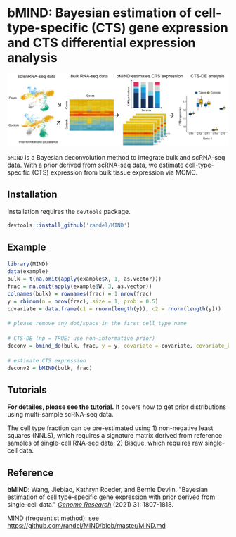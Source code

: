 bMIND: Bayesian estimation of cell-type-specific (CTS) gene expression and CTS differential expression analysis
===============================================================

![](man/figures/bMIND.png)

`bMIND` is a Bayesian deconvolution method to integrate bulk and scRNA-seq data. With a prior derived from scRNA-seq data, we estimate cell-type-specific (CTS) expression from bulk tissue expression via MCMC.

## Installation

Installation requires the `devtools` package.

``` r
devtools::install_github('randel/MIND')
```
## Example

<!-- end list -->

``` r
library(MIND)
data(example)
bulk = t(na.omit(apply(example$X, 1, as.vector)))
frac = na.omit(apply(example$W, 3, as.vector))
colnames(bulk) = rownames(frac) = 1:nrow(frac)
y = rbinom(n = nrow(frac), size = 1, prob = 0.5)
covariate = data.frame(c1 = rnorm(length(y)), c2 = rnorm(length(y)))

# please remove any dot/space in the first cell type name

# CTS-DE (np = TRUE: use non-informative prior)
deconv = bmind_de(bulk, frac, y = y, covariate = covariate, covariate_bulk = 'c1', covariate_cts = 'c2', np = T)
 
# estimate CTS expression
deconv2 = bMIND(bulk, frac)
```

## Tutorials

**For detailes, please see the [tutorial](https://htmlpreview.github.io/?https://github.com/randel/MIND/blob/master/bMIND_tutorial.html).** It covers how to get prior distributions using multi-sample scRNA-seq data.

The cell type fraction can be pre-estimated using 1) non-negative least squares (NNLS), which requires a
signature matrix derived from reference samples of single-cell RNA-seq data; 2) Bisque, which requires raw single-cell data.

## Reference

**bMIND**: Wang, Jiebiao, Kathryn Roeder, and Bernie Devlin. "Bayesian estimation of cell type-specific gene expression with prior derived from single-cell data." [_Genome Research_](https://genome.cshlp.org/content/31/10/1807.full.pdf) (2021) 31: 1807-1818.

MIND (frequentist method): see https://github.com/randel/MIND/blob/master/MIND.md
